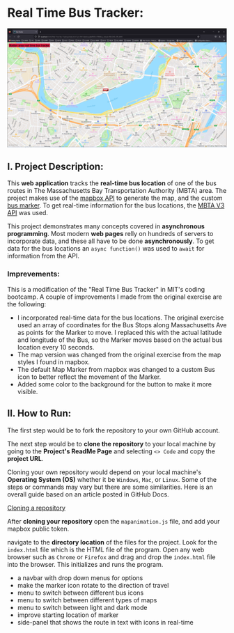 # Real Time Bus Tracker:

![](ScreenShots/01_ScreenShot.png)

## I. Project Description:

This **web application** tracks the **real-time bus location** of one of the bus routes in The Massachusetts Bay Transportation Authority (MBTA) area. The project makes use of the [mapbox API](https://docs.mapbox.com/mapbox-gl-js/api/) to generate the map, and the custom [bus marker](https://docs.mapbox.com/mapbox-gl-js/api/markers/). To get real-time information for the bus locations, the [MBTA V3 API](https://api-v3.mbta.com/) was used. 

This project demonstrates many concepts covered in **asynchronous programming**. Most modern **web pages** relly on hundreds of servers to incorporate data, and these all have to be done **asynchronously**. To get data for the bus locations an ```async function()``` was used to ```await``` for information from the API.

### Imprevements:

This is a modification of the "Real Time Bus Tracker" in MIT's coding bootcamp. A couple of improvements I made from the original exercise are the following:
* I incorporated real-time data for the bus locations. The original exercise used an array of coordinates for the Bus Stops along Massachusetts Ave as points for the Marker to move. I replaced this with the actual latitude and longitude of the Bus, so the Marker moves based on the actual bus location every 10 seconds.
* The map version was changed from the original exercise from the map styles I found in mapbox.   
* The default Map Marker from mapbox was changed to a custom Bus icon to better reflect the movement of the Marker.
* Added some color to the background for the button to make it more visible.


## II. How to Run:

The first step would be to fork the repository to your own GitHub account.

The next step would be to **clone the repository** to your local machine by going to the **Project's ReadMe Page** and selecting ```<> Code``` and copy the **project URL**.

Cloning your own repository would depend on your local machine's **Operating System (OS)** whether it be ```Windows```, ```Mac```, or ```Linux```. Some of the steps or commands may vary but there are some similarities. Here is an overall guide based on an article posted in GitHub Docs.

[Cloning a repository](https://docs.github.com/en/repositories/creating-and-managing-repositories/cloning-a-repository?platform=linux)

After **cloning your repository** open the ```mapanimation.js``` file, and add your mapbox public token.

navigate to the **directory location** of the files for the project. Look for the ```index.html``` file which is the HTML file of the program. Open any web browser such as ```Chrome``` or ```Firefox``` and drag and drop the ```index.html``` file into the browser. This initializes and runs the program.


* a navbar with drop down menus for options
* make the marker icon rotate to the direction of travel
* menu to switch between different bus icons
* menu to switch between different types of maps
* menu to switch between light and dark mode
* improve starting location of marker
* side-panel that shows the route in text with icons in real-time